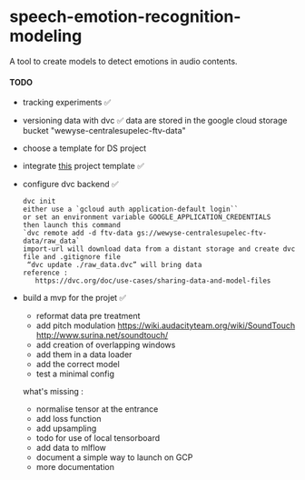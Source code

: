 
# speech-emotion-recognition-modeling
A tool to create models to detect emotions in audio contents.


#### TODO 
- tracking experiments ✅
- versioning data with dvc ✅
   data are stored in the google cloud storage bucket "wewyse-centralesupelec-ftv-data"
- choose a template for DS project
- integrate [this](https://github.com/victoresque/pytorch-template) project template ✅   
- configure dvc backend ✅  

      dvc init
      either use a `gcloud auth application-default login``
      or set an environment variable GOOGLE_APPLICATION_CREDENTIALS
      then launch this command
      `dvc remote add -d ftv-data gs://wewyse-centralesupelec-ftv-data/raw_data`
      import-url will download data from a distant storage and create dvc file and .gitignore file
       “dvc update ./raw_data.dvc” will bring data 
      reference :
         https://dvc.org/doc/use-cases/sharing-data-and-model-files
         
- build a mvp for the projet ✅
  -  reformat data pre treatment
    - add pitch modulation
        https://wiki.audacityteam.org/wiki/SoundTouch
        http://www.surina.net/soundtouch/
    - add creation of overlapping windows 
  -  add them in a data loader
    -  add the correct model
    -  test a minimal config
    
  what's missing : 
    - normalise tensor at the entrance
    - add loss function
    - add upsampling
    - todo for use of local tensorboard
    - add data to mlflow
    - document a simple way to launch on GCP
    - more documentation 
    
